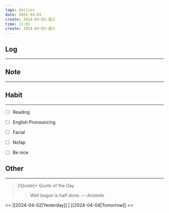 ```yaml
---
tags: dailies  
date: 2024-04-03
create: 2024-04-03-週三
time: 11:01
create: 2024-04-03-週三
---
```


## Log
---


## Note
---


## Habit
---
- [ ] Reading
- [ ] English Pronouncing
- [ ] Facial
- [ ] Nofap
- [ ] Be nice


## Other
---

> [!Quote]+ Quote of the Day
> > Well begun is half done.
> — <cite>Aristotle</cite>

<< [[2024-04-02|Yesterday]] | [[2024-04-04|Tomorrow]] >>